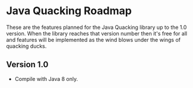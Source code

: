 Java Quacking Roadmap
=====================

These are the features planned for the Java Quacking library up to the 1.0 
version. When the library reaches that version number then it's free for
all and features will be implemented as the wind blows under the wings of
quacking ducks.

Version 1.0
-----------

  * Compile with Java 8 only.
